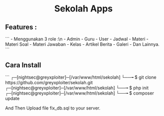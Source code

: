 <center>
	<h1>Sekolah Apps</h1>
</center>

<h2>Features :</h2>
```
	- Menggunakan 3 role :\n
		- Admin
		- Guru
		- User
	- Jadwal
	- Materi
	- Materi Soal
	- Materi Jawaban
	- Kelas
	- Artikel Berita
	- Galeri
	- Dan Lainnya.
```

<h2>Cara Install</h2>
```
┌─[nightsec@greyxploiter]─[/var/www/html/sekolah]
└──╼ $ git clone https://github.com/greyxploiter/sekolah.git
┌─[nightsec@greyxploiter]─[/var/www/html/sekolah]
└──╼ $ php init
┌─[nightsec@greyxploiter]─[/var/www/html/sekolah]
└──╼ $ composer update

And Then Upload file fix_db.sql to your server.
```
